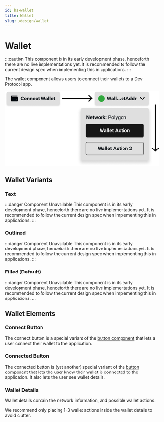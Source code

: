 ```yaml
---
id: hs-wallet
title: Wallet
slug: /design/wallet
---
```

# Wallet

:::caution
This component is in its early development phase, henceforth there are no live implementations yet. It is recommended to follow the current design spec when implementing this in applications.
:::

The wallet component allows users to connect their wallets to a Dev Protocol app.

![wallet.png](../_media/wallet.png)

## Wallet Variants
### Text
:::danger Component Unavailable
This component is in its early development phase, henceforth there are no live implementations yet. It is recommended to follow the current design spec when implementing this in applications.
:::

### Outlined
:::danger Component Unavailable
This component is in its early development phase, henceforth there are no live implementations yet. It is recommended to follow the current design spec when implementing this in applications.
:::

### Filled (Default)
:::danger Component Unavailable
This component is in its early development phase, henceforth there are no live implementations yet. It is recommended to follow the current design spec when implementing this in applications.
:::

## Wallet Elements
### Connect Button
The connect button is a special variant of the [button component](button.mdx) that lets a user connect their wallet to the application.

### Connected Button
The connected button is (yet another) special variant of the [button component](button.mdx) that lets the user know their wallet is connected to the application. It also lets the user see wallet details.

### Wallet Details
Wallet details contain the network information, and possible wallet actions.

We recommend only placing 1-3 wallet actions inside the wallet details to avoid clutter.